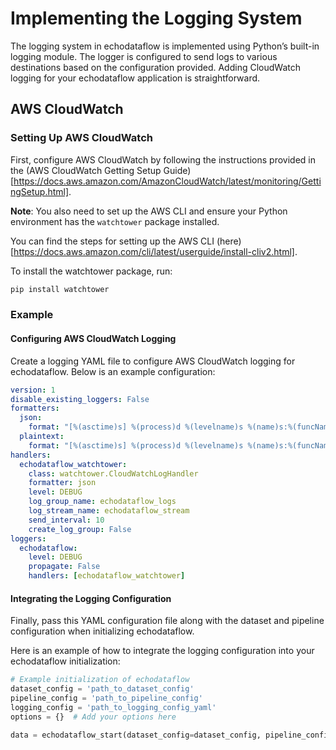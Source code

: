 # Implementing the Logging System

The logging system in echodataflow is implemented using Python’s built-in logging module. The logger is configured to send logs to various destinations based on the configuration provided. Adding CloudWatch logging for your echodataflow application is straightforward.

## AWS CloudWatch
### Setting Up AWS CloudWatch
First, configure AWS CloudWatch by following the instructions provided in the (AWS CloudWatch Getting Setup Guide)[https://docs.aws.amazon.com/AmazonCloudWatch/latest/monitoring/GettingSetup.html].

**Note**: You also need to set up the AWS CLI and ensure your Python environment has the `watchtower` package installed.

You can find the steps for setting up the AWS CLI (here)[https://docs.aws.amazon.com/cli/latest/userguide/install-cliv2.html].

To install the watchtower package, run:

```bash
pip install watchtower
```

### Example

#### Configuring AWS CloudWatch Logging
Create a logging YAML file to configure AWS CloudWatch logging for echodataflow. Below is an example configuration:

```yaml
version: 1
disable_existing_loggers: False
formatters:
  json:
    format: "[%(asctime)s] %(process)d %(levelname)s %(name)s:%(funcName)s:%(lineno)s - %(message)s"
  plaintext:
    format: "[%(asctime)s] %(process)d %(levelname)s %(name)s:%(funcName)s:%(lineno)s - %(message)s"
handlers:
  echodataflow_watchtower:
    class: watchtower.CloudWatchLogHandler
    formatter: json
    level: DEBUG
    log_group_name: echodataflow_logs
    log_stream_name: echodataflow_stream
    send_interval: 10
    create_log_group: False  
loggers:
  echodataflow:
    level: DEBUG
    propagate: False
    handlers: [echodataflow_watchtower]
```

#### Integrating the Logging Configuration
Finally, pass this YAML configuration file along with the dataset and pipeline configuration when initializing echodataflow.

Here is an example of how to integrate the logging configuration into your echodataflow initialization:

```python
# Example initialization of echodataflow
dataset_config = 'path_to_dataset_config'
pipeline_config = 'path_to_pipeline_config'
logging_config = 'path_to_logging_config_yaml'
options = {}  # Add your options here

data = echodataflow_start(dataset_config=dataset_config, pipeline_config=pipeline_config, logging_config=logging_config, options=options)
```

